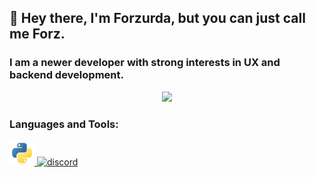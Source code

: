 ## 👋 Hey there, I'm Forzurda, but you can just call me Forz.
### I am a newer developer with strong interests in UX and backend development.

<p align="center">
  <img height="196em" src="https://github-readme-stats.vercel.app/api?username=Forzurda&show_icons=true&theme=dracula&hide_border=true&include_all_commits=true&hide=contribs,issues"/>
</p>

<h3 align="left">Languages and Tools:</h3>
<p align="left"> 
</a> 
<a href="https://www.python.org" target="_blank" rel="noreferrer"> <img src="https://raw.githubusercontent.com/devicons/devicon/master/icons/python/python-original.svg" alt="python" width="40" height="40"/> </a> 
<a href="https://discord.gg" target="_blank" rel="noreferrer"> <img src="https://assets-global.website-files.com/6257adef93867e50d84d30e2/62595384e89d1d54d704ece7_3437c10597c1526c3dbd98c737c2bcae.svg" alt="discord" width="40" height="40"/> 
</a>
</p>
